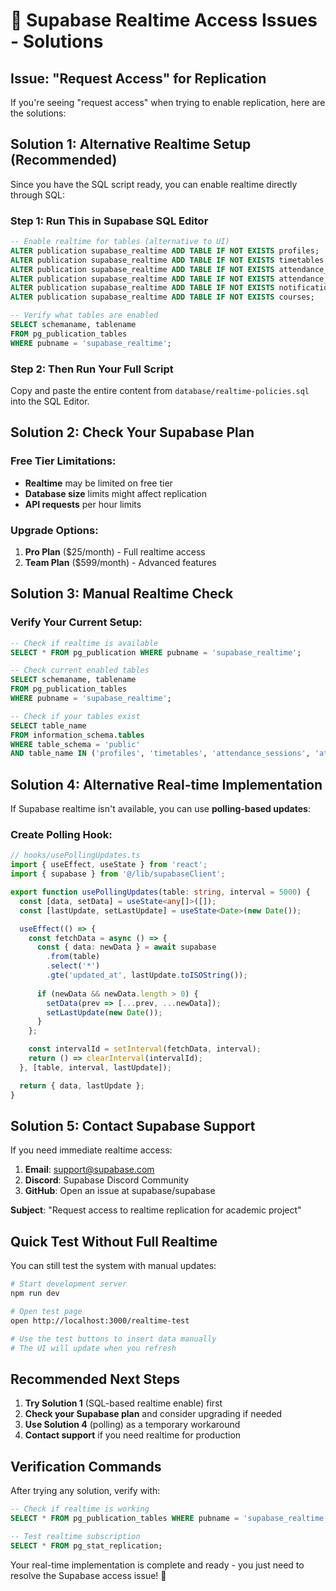 # 🔧 Supabase Realtime Access Issues - Solutions

## Issue: "Request Access" for Replication

If you're seeing "request access" when trying to enable replication, here are the solutions:

## Solution 1: Alternative Realtime Setup (Recommended)

Since you have the SQL script ready, you can enable realtime directly through SQL:

### Step 1: Run This in Supabase SQL Editor

```sql
-- Enable realtime for tables (alternative to UI)
ALTER publication supabase_realtime ADD TABLE IF NOT EXISTS profiles;
ALTER publication supabase_realtime ADD TABLE IF NOT EXISTS timetables;
ALTER publication supabase_realtime ADD TABLE IF NOT EXISTS attendance_sessions;
ALTER publication supabase_realtime ADD TABLE IF NOT EXISTS attendance_records;
ALTER publication supabase_realtime ADD TABLE IF NOT EXISTS notifications;
ALTER publication supabase_realtime ADD TABLE IF NOT EXISTS courses;

-- Verify what tables are enabled
SELECT schemaname, tablename 
FROM pg_publication_tables 
WHERE pubname = 'supabase_realtime';
```

### Step 2: Then Run Your Full Script

Copy and paste the entire content from `database/realtime-policies.sql` into the SQL Editor.

## Solution 2: Check Your Supabase Plan

### Free Tier Limitations:
- **Realtime** may be limited on free tier
- **Database size** limits might affect replication
- **API requests** per hour limits

### Upgrade Options:
1. **Pro Plan** ($25/month) - Full realtime access
2. **Team Plan** ($599/month) - Advanced features

## Solution 3: Manual Realtime Check

### Verify Your Current Setup:

```sql
-- Check if realtime is available
SELECT * FROM pg_publication WHERE pubname = 'supabase_realtime';

-- Check current enabled tables
SELECT schemaname, tablename 
FROM pg_publication_tables 
WHERE pubname = 'supabase_realtime';

-- Check if your tables exist
SELECT table_name 
FROM information_schema.tables 
WHERE table_schema = 'public' 
AND table_name IN ('profiles', 'timetables', 'attendance_sessions', 'attendance_records', 'notifications', 'courses');
```

## Solution 4: Alternative Real-time Implementation

If Supabase realtime isn't available, you can use **polling-based updates**:

### Create Polling Hook:

```typescript
// hooks/usePollingUpdates.ts
import { useEffect, useState } from 'react';
import { supabase } from '@/lib/supabaseClient';

export function usePollingUpdates(table: string, interval = 5000) {
  const [data, setData] = useState<any[]>([]);
  const [lastUpdate, setLastUpdate] = useState<Date>(new Date());

  useEffect(() => {
    const fetchData = async () => {
      const { data: newData } = await supabase
        .from(table)
        .select('*')
        .gte('updated_at', lastUpdate.toISOString());
      
      if (newData && newData.length > 0) {
        setData(prev => [...prev, ...newData]);
        setLastUpdate(new Date());
      }
    };

    const intervalId = setInterval(fetchData, interval);
    return () => clearInterval(intervalId);
  }, [table, interval, lastUpdate]);

  return { data, lastUpdate };
}
```

## Solution 5: Contact Supabase Support

If you need immediate realtime access:

1. **Email**: support@supabase.com
2. **Discord**: Supabase Discord Community
3. **GitHub**: Open an issue at supabase/supabase

**Subject**: "Request access to realtime replication for academic project"

## Quick Test Without Full Realtime

You can still test the system with manual updates:

```bash
# Start development server
npm run dev

# Open test page
open http://localhost:3000/realtime-test

# Use the test buttons to insert data manually
# The UI will update when you refresh
```

## Recommended Next Steps

1. **Try Solution 1** (SQL-based realtime enable) first
2. **Check your Supabase plan** and consider upgrading if needed
3. **Use Solution 4** (polling) as a temporary workaround
4. **Contact support** if you need realtime for production

## Verification Commands

After trying any solution, verify with:

```sql
-- Check if realtime is working
SELECT * FROM pg_publication_tables WHERE pubname = 'supabase_realtime';

-- Test realtime subscription
SELECT * FROM pg_stat_replication;
```

Your real-time implementation is complete and ready - you just need to resolve the Supabase access issue! 🚀
